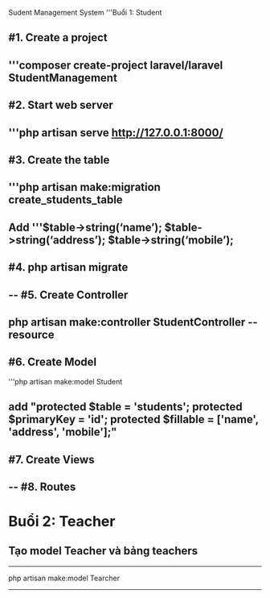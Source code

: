 Sudent Management System
'''Buổi 1: Student

#1. Create a project
--
'''composer create-project laravel/laravel StudentManagement
--
#2. Start web server 
--
'''php artisan serve
http://127.0.0.1:8000/
--
#3. Create the table 
--
'''php artisan make:migration create_students_table
--
Add
            '''$table->string(‘name’);
            $table->string(‘address’);
            $table->string(‘mobile’);
--

#4. php artisan migrate
--
--
#5. Create Controller
--
php artisan make:controller StudentController --resource
--
#6. Create Model
--
'''php artisan make:model Student

add
    "protected $table = 'students';
    protected $primaryKey = 'id';
    protected $fillable = ['name', 'address', 'mobile'];"
--

#7. Create Views
--
--
#8. Routes
--

# Buổi 2: Teacher
## Tạo model Teacher và bảng teachers
---
php artisan make:model Tearcher

---



